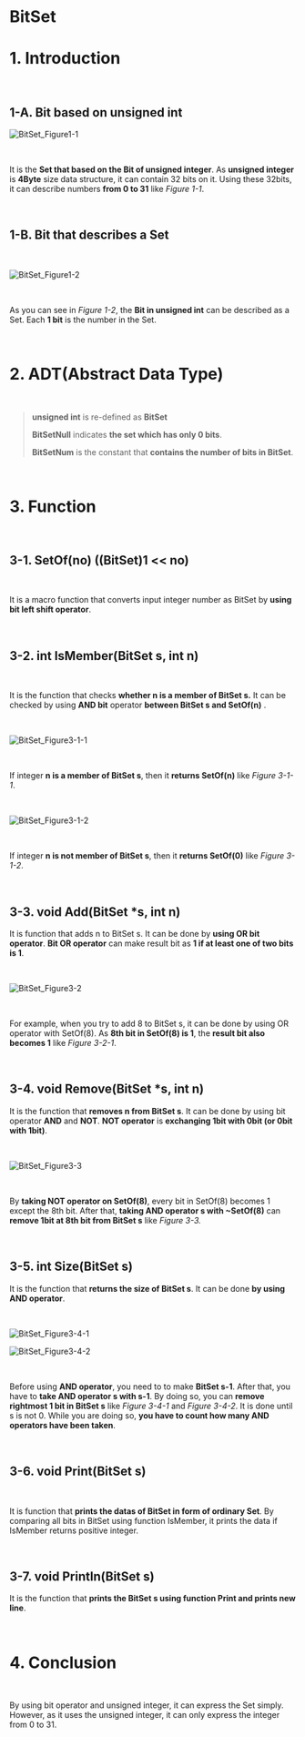 # BitSet

# 1. Introduction

<br/>

## 1-A. Bit based on unsigned int

![BitSet_Figure1-1](./images/BitSet_Figure1-1.png)

<br/>

It is the **Set that based on the Bit of unsigned integer**. As **unsigned integer** is **4Byte** size data structure, it can contain 32 bits on it. Using these 32bits, it can describe numbers **from 0 to 31** like _Figure 1-1_.

<br/>

## 1-B. Bit that describes a Set

<br/>

![BitSet_Figure1-2](./images/BitSet_Figure1-2.png)

<br/>

As you can see in _Figure 1-2_, the **Bit in unsigned int** can be described as a Set. Each **1 bit** is the number in the Set.

<br/>

# 2. ADT(Abstract Data Type)

<br/>

> **unsigned int** is re-defined as **BitSet**
>
> **BitSetNull** indicates **the set which has only 0 bits**.
>
> **BitSetNum** is the constant that **contains the number of bits in BitSet**.

<br/>

# 3. Function

<br/>

## 3-1. SetOf(no) ((BitSet)1 << no)

<br/>

It is a macro function that converts input integer number as BitSet by **using bit left shift operator**.

<br/>

## 3-2. int IsMember(BitSet s, int n)

<br/>

It is the function that checks **whether n is a member of BitSet s.** It can be checked by using **AND bit** operator **between BitSet s and SetOf(n)** .

<br/>

![BitSet_Figure3-1-1](./images/BitSet_Figure3-1-1.png)

<br/>

If integer **n is a member of BitSet s**, then it **returns SetOf(n)** like _Figure 3-1-1_.

<br/>

![BitSet_Figure3-1-2](./images/BitSet_Figure3-1-2.png)

<br/>

If integer **n is not member of BitSet s**, then it **returns SetOf(0)** like _Figure 3-1-2_.

<br/>

## 3-3. void Add(BitSet \*s, int n)

It is function that adds n to BitSet s. It can be done by **using OR bit operator**. **Bit OR operator** can make result bit as **1 if at least one of two bits is 1**.

<br/>

![BitSet_Figure3-2](./images/BitSet_Figure3-2.png)

<br/>

For example, when you try to add 8 to BitSet s, it can be done by using OR operator with SetOf(8). As **8th bit in SetOf(8) is 1**, the **result bit also becomes 1** like _Figure 3-2-1_.

<br/>

## 3-4. void Remove(BitSet \*s, int n)

It is the function that **removes n from BitSet s**. It can be done by using bit operator **AND** and **NOT**. **NOT operator** is **exchanging 1bit with 0bit (or 0bit with 1bit)**.

<br/>

![BitSet_Figure3-3](./images/BitSet_Figure3-3.png)

<br/>

By **taking NOT operator on SetOf(8)**, every bit in SetOf(8) becomes 1 except the 8th bit. After that, **taking AND operator s with ~SetOf(8)** can **remove 1bit at 8th bit from BitSet s** like _Figure 3-3._

<br/>

## 3-5. int Size(BitSet s)

It is the function that **returns the size of BitSet s**. It can be done **by using AND operator**.

<br/>

![BitSet_Figure3-4-1](./images/BitSet_Figure3-4-1.png)

![BitSet_Figure3-4-2](./images/BitSet_Figure3-4-2.png)

<br/>

Before using **AND operator**, you need to to make **BitSet s-1**. After that, you have to **take AND operator s with s-1**. By doing so, you can **remove rightmost 1 bit in BitSet s** like _Figure 3-4-1_ and _Figure 3-4-2_. It is done until s is not 0. While you are doing so, **you have to count how many AND operators have been taken**.

<br/>

## 3-6. void Print(BitSet s)

<br/>

It is function that **prints the datas of BitSet in form of ordinary Set**. By comparing all bits in BitSet using function IsMember, it prints the data if IsMember returns positive integer.

<br/>

## 3-7. void Println(BitSet s)

It is the function that **prints the BitSet s using function Print and prints new line**.

<br/>

# 4. Conclusion

<br/>

By using bit operator and unsigned integer, it can express the Set simply. However, as it uses the unsigned integer, it can only express the integer from 0 to 31.
